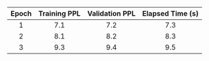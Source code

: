 | Epoch | Training PPL | Validation PPL | Elapsed Time (s) |
|:---:|:---:|:---:|:---:|
| 1 | 7.1 | 7.2 | 7.3 |
| 2 | 8.1 | 8.2 | 8.3 |
| 3 | 9.3 | 9.4 | 9.5 |